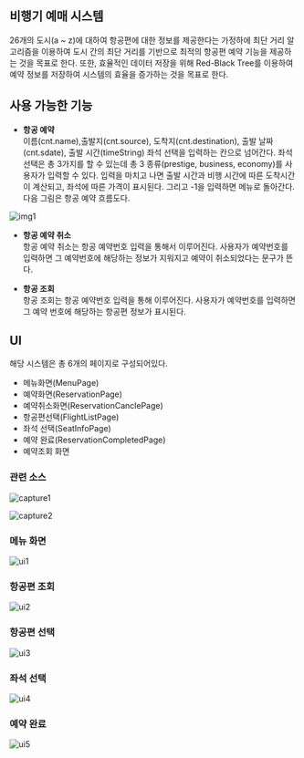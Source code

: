 ## 비행기 예매 시스템

26개의 도시(a ~ z)에 대하여 항공편에 대한 정보를 제공한다는 가정하에 최단 거리 알고리즘을 이용하여 도시 간의 최단 거리를 기반으로 최적의 항공편 예약 기능을 제공하는 것을 목표로 한다. 또한, 효율적인 데이터 저장을 위해 Red-Black Tree를 이용하여 예약 정보를 저장하여 시스템의 효율을 증가하는 것을 목표로 한다.
  
  
## 사용 가능한 기능

- <strong>항공 예약</strong>  
이름(cnt.name),출발지(cnt.source), 도착지(cnt.destination), 출발 날짜(cnt.sdate), 출발 시간(timeString) 좌석 선택을 입력하는 칸으로 넘어간다.
좌석 선택은 총 3가지를 할 수 있는데 총 3 종류(prestige, business, economy)를 사용자가 입력할 수 있다.
입력을 마치고 나면 출발 시간과 비행 시간에 따른 도착시간이 계산되고, 좌석에 따른 가격이 표시된다. 그리고 -1을 입력하면 메뉴로 돌아간다.
다음 그림은 항공 예약 흐름도다.

![img1](https://user-images.githubusercontent.com/15210906/89439547-51219900-d785-11ea-95c3-a3c949b46be3.png)

- <strong>항공 예약 취소</strong>  
항공 예약 취소는 항공 예약번호 입력을 통해서 이루어진다. 사용자가 예약번호를 입력하면 그 예약번호에 해당하는 정보가 지워지고 예약이 취소되었다는 문구가 뜬다.

- <strong>항공 조회</strong>  
항공 조회는 항공 예약번호 입력을 통해 이루어진다. 사용자가 예약번호를 입력하면 그 예약 번호에 해당하는 항공편 정보가 표시된다.
  
  
  
## UI

해당 시스템은 총 6개의 페이지로 구성되어있다.
- 메뉴화면(MenuPage)
- 예약화면(ReservationPage)
- 예약취소화면(ReservationCanclePage)
- 항공편선택(FlightListPage)
- 좌석 선택(SeatInfoPage)
- 예약 완료(ReservationCompletedPage)
- 예약조회 화면 

### 관련 소스
  
![capture1](https://user-images.githubusercontent.com/15210906/89440868-40722280-d787-11ea-8ef5-3c6fe08a7e69.JPG)  
  
![capture2](https://user-images.githubusercontent.com/15210906/89440871-410ab900-d787-11ea-85de-a4374b93d6b7.JPG)  
  
### 메뉴 화면
  
![ui1](https://user-images.githubusercontent.com/15210906/89439612-68f91d00-d785-11ea-90e6-5ac8179efad2.jpg)  
  
### 항공편 조회
  
![ui2](https://user-images.githubusercontent.com/15210906/89439623-6d253a80-d785-11ea-9262-21972601871a.png)  
  
### 항공편 선택 
  
![ui3](https://user-images.githubusercontent.com/15210906/89439626-6dbdd100-d785-11ea-806f-6f651f90cfb9.jpg)  
  
### 좌석 선택
  
![ui4](https://user-images.githubusercontent.com/15210906/89439628-6e566780-d785-11ea-876f-5d47a43f918a.jpg)  
  
### 예약 완료
  
![ui5](https://user-images.githubusercontent.com/15210906/89439630-6e566780-d785-11ea-94c6-751c7442eb01.jpg)  
  
